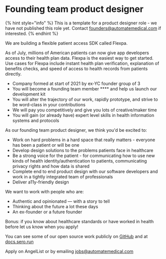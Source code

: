 # Founding team product designer

{% hint style="info" %}
This is a template for a product designer role - we have not published this role yet. Contact founders@automatemedical.com if interested.
{% endhint %}

We are building a flexible patient access SDK called Flexpa.

As of July, millions of American patients can now give app developers access to their health plan data. Flexpa is the easiest way to get started. Use cases for Flexpa include instant health plan verification, explanation of benefits checks, and speed of access to health records from patients directly.

* Company formed at start of 2021 by ex-YC founder group of 3
* You will become a founding team member **** and help us launch our development kit
* You will alter the trajectory of our work, rapidly prototype, and strive to be word-class in your contributions
* We will pay you competitively and give you lots of creative/maker time
* You will gain (or already have) expert level skills in health information systems and protocols

As our founding team product designer, we think you'd be excited to:

* Work on hard problems in a hard space that really matters - everyone has been a patient or will be one
* Develop design solutions to the problems patients face in healthcare
* Be a strong voice for the patient - for communicating how to use new kinds of health identity/authentication to patients, communicating privacy rights and how data is shared
* Complete end to end product design with our software developers and work in a tightly integrated team of professionals
* Deliver a11y-friendly design

&#x20;We want to work with people who are:

* Authentic and opinionated — with a story to tell
* Thinking about the future a lot these days
* An ex-founder or a future founder

Bonus: if you know about healthcare standards or have worked in health before let us know when you apply!

You can see some of our open source work publicly on [GitHub](http://github.com/automate-medical/sero) and at [docs.sero.run](http://docs.sero.run)

Apply on AngelList or by emailing [jobs@automatemedical.com](https://www.automatemedical.com)
